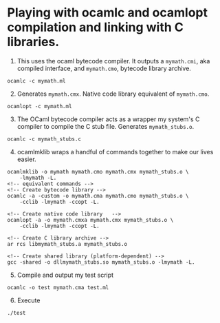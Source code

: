 # Playing with ocamlc and ocamlopt compilation and linking with C libraries.



1. This uses the ocaml bytecode compiler. It outputs a `mymath.cmi`, aka compiled interface, and `mymath.cmo`, bytecode library archive.
```
ocamlc -c mymath.ml
```

2. Generates `mymath.cmx`. Native code library equivalent of `mymath.cmo`.
```
ocamlopt -c mymath.ml
```

3. The OCaml bytecode compiler acts as a wrapper my system's C compiler to compile the C stub file.
Generates `mymath_stubs.o`.
```
ocamlc -c mymath_stubs.c
```

4. ocamlmklib wraps a handful of commands together to make our lives easier. 
```
ocamlmklib -o mymath mymath.cmo mymath.cmx mymath_stubs.o \
    -lmymath -L.
<!-- equivalent commands -->
<!-- Create bytecode library -->
ocamlc -a -custom -o mymath.cma mymath.cmo mymath_stubs.o \
    -cclib -lmymath -ccopt -L.

<!-- Create native code library   -->
ocamlopt -a -o mymath.cmxa mymath.cmx mymath_stubs.o \
    -cclib -lmymath -ccopt -L.

<!-- Create C library archive -->
ar rcs libmymath_stubs.a mymath_stubs.o

<!-- Create shared library (platform-dependent) -->
gcc -shared -o dllmymath_stubs.so mymath_stubs.o -lmymath -L.
```

5. Compile and output my test script
```
ocamlc -o test mymath.cma test.ml
```

6. Execute
```
./test
```